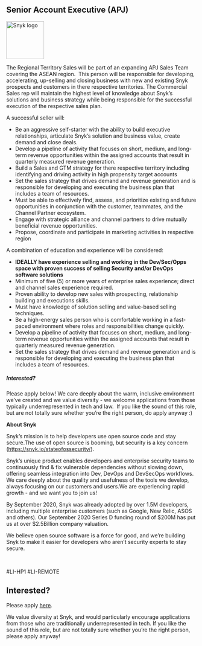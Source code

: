 Senior Account Executive (APJ)
---

<img src="https://res.cloudinary.com/snyk/image/upload/v1537345894/press-kit/brand/logo-black.png" width="100" alt="Snyk logo" />

<p><span style="font-weight: 400;">The Regional Territory Sales will be part of an expanding APJ Sales Team covering the ASEAN region.&nbsp; This person will be responsible for developing, accelerating, up-selling and closing business with new and existing Snyk prospects and customers in there respective territories. The Commercial Sales rep will maintain the highest level of knowledge about Snyk’s solutions and business strategy while being responsible for the successful execution of the respective sales plan.&nbsp; </span></p>
<p><span style="font-weight: 400;">A successful seller will:</span></p>
<ul>
<li style="font-weight: 400;"><span style="font-weight: 400;">Be an aggressive self-starter with the ability to build executive relationships, articulate Snyk’s solution and business value, create demand and close deals.</span></li>
<li style="font-weight: 400;"><span style="font-weight: 400;">Develop a pipeline of activity that focuses on short, medium, and long-term revenue opportunities within the assigned accounts that result in quarterly measured revenue generation.</span></li>
<li style="font-weight: 400;"><span style="font-weight: 400;">Build a Sales and GTM strategy for there respective territory including identifying and driving activity in high propensity target accounts&nbsp;</span></li>
<li style="font-weight: 400;"><span style="font-weight: 400;">Set the sales strategy that drives demand and revenue generation and is responsible for developing and executing the business plan that includes a team of resources.</span></li>
<li style="font-weight: 400;"><span style="font-weight: 400;">Must be able to effectively find, assess, and prioritize existing and future opportunities in conjunction with the customer, teammates, and the Channel Partner ecosystem.</span></li>
<li style="font-weight: 400;"><span style="font-weight: 400;">Engage with strategic alliance and channel partners to drive mutually beneficial revenue opportunities.</span></li>
<li style="font-weight: 400;"><span style="font-weight: 400;">Propose, coordinate and participate in marketing activities in respective region</span></li>
</ul>
<p><span style="font-weight: 400;">A combination of education and experience will be considered:</span></p>
<ul>
<li style="font-weight: 400;"><strong>IDEALLY have experience selling and working in the Dev/Sec/Opps space with proven success of selling Security and/or DevOps software solutions</strong></li>
<li style="font-weight: 400;"><span style="font-weight: 400;">Minimum of five (5) or more years of enterprise sales experience; direct and channel sales experience required.</span></li>
<li style="font-weight: 400;"><span style="font-weight: 400;">Proven ability to develop new sales with prospecting, relationship building and executions skills.</span></li>
<li style="font-weight: 400;"><span style="font-weight: 400;">Must have knowledge of solution selling and value-based selling techniques.</span></li>
<li style="font-weight: 400;"><span style="font-weight: 400;">Be a high-energy sales person who is comfortable working in a fast-paced environment where roles and responsibilities change quickly.</span></li>
<li style="font-weight: 400;"><span style="font-weight: 400;">Develop a pipeline of activity that focuses on short, medium, and long-term revenue opportunities within the assigned accounts that result in quarterly measured revenue generation.</span></li>
<li style="font-weight: 400;"><span style="font-weight: 400;">Set the sales strategy that drives demand and revenue generation and is responsible for developing and executing the business plan that includes a team of resources.</span></li>
</ul>
<h5><strong style="font-size: 14px;">Interested?</strong></h5>
<p><span style="font-weight: 400;">Please apply below! We care deeply about the warm, inclusive environment we’ve created and we value diversity - we welcome applications from those typically underrepresented in tech and law.&nbsp; If you like the sound of this role, but are not totally sure whether you’re the right person, do apply anyway :)</span></p>
<p><strong>About Snyk</strong></p>
<p><span style="font-weight: 400;">Snyk’s mission is to help developers use open source code and stay secure.The use of open source is booming, but security is a key concern (</span><a href="https://snyk.io/stateofossecurity/"><span style="font-weight: 400;">https://snyk.io/stateofossecurity/</span></a><span style="font-weight: 400;">).</span></p>
<p><span style="font-weight: 400;">Snyk’s unique product enables developers and enterprise security teams to continuously find &amp; fix vulnerable dependencies without slowing down, offering seamless integration into Dev, DevOps and DevSecOps workflows. We care deeply about the quality and usefulness of the tools we develop, always focusing on our customers and users.We are experiencing rapid growth - and we want you to join us!</span></p>
<p><span style="font-weight: 400;">By September 2020, Snyk was already adopted by over 1.5M developers, including multiple enterprise customers (such as Google, New Relic, ASOS and others). Our September 2020 Series D funding round of $200M has put us at over $2.5Billion company valuation.</span></p>
<p><span style="font-weight: 400;">We believe open source software is a force for good, and we’re building Snyk to make it easier for developers who aren’t security experts to stay secure.</span></p>
<p>&nbsp;</p>
<p><span style="font-weight: 400;">#LI-HP1 #LI-REMOTE</span></p>

Interested?
---

Please apply [here](https://boards.greenhouse.io/snyk/jobs/5067935002#app).

We value diversity at Snyk, and would particularly encourage applications from those who are traditionally underrepresented in tech.
If you like the sound of this role, but are not totally sure whether you’re the right person, please apply anyway!
